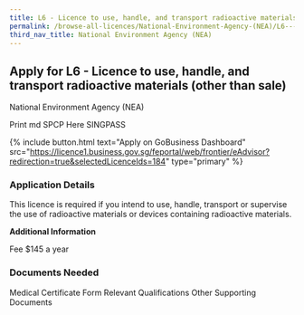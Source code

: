 ```yaml
---
title: L6 - Licence to use, handle, and transport radioactive materials (other than sale)
permalink: /browse-all-licences/National-Environment-Agency-(NEA)/L6---Licence-to-use--handle--and-transport-radioactive-materials-(other-than-sale)
third_nav_title: National Environment Agency (NEA)
---
```


## Apply for L6 - Licence to use, handle, and transport radioactive materials (other than sale)

National Environment Agency (NEA)

Print md SPCP Here SINGPASS

{% include button.html text="Apply on GoBusiness Dashboard" src="https://licence1.business.gov.sg/feportal/web/frontier/eAdvisor?redirection=true&selectedLicenceIds=184" type="primary" %}

### Application Details

<p>This licence is required if you intend to use, handle, transport or supervise the use of radioactive materials or devices containing radioactive materials.</p>

**Additional Information**

Fee
$145 a year

### Documents Needed

Medical Certificate Form
Relevant Qualifications
Other Supporting Documents

